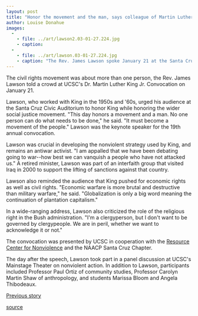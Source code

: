 ```yaml
---
layout: post
title: "Honor the movement and the man, says colleague of Martin Luther King Jr."
author: Louise Donahue
images:
  -
    - file: ../art/lawson2.03-01-27.224.jpg
    - caption: 
  -
    - file: ../art/lawson.03-01-27.224.jpg
    - caption: "The Rev. James Lawson spoke January 21 at the Santa Cruz Civic Auditorium. Photos: Victor Schiffrin, UCSC Photo Services"
---
```


The civil rights movement was about more than one person, the Rev. James Lawson told a crowd at UCSC's Dr. Martin Luther King Jr. Convocation on January 21.

Lawson, who worked with King in the 1950s and '60s, urged his audience at the Santa Cruz Civic Auditorium to honor King while honoring the wider social justice movement. "This day honors a movement and a man. No one person can do what needs to be done," he said. "It must become a movement of the people." Lawson was the keynote speaker for the 19th annual convocation.   

Lawson was crucial in developing the nonviolent strategy used by King, and remains an antiwar activist. "I am appalled that we have been debating going to war--how best we can vanquish a people who have not attacked us." A retired minister, Lawson was part of an interfaith group that visited Iraq in 2000 to support the lifting of sanctions against that country.  

Lawson also reminded the audience that King pushed for economic rights as well as civil rights. "Economic warfare is more brutal and destructive than military warfare," he said. "Globalization is only a big word meaning the continuation of plantation capitalism."  

In a wide-ranging address, Lawson also criticized the role of the religious right in the Bush administration. "I'm a clergyperson, but I don't want to be governed by clergypeople. We are in peril, whether we want to acknowledge it or not."

The convocation was presented by UCSC in cooperation with the [Resource Center for Nonviolence][1] and the NAACP Santa Cruz Chapter.

The day after the speech, Lawson took part in a panel discussion at UCSC's Mainstage Theater on nonviolent action. In addition to Lawson, participants included Professor Paul Ortiz of community studies, Professor Carolyn Martin Shaw of anthropology, and students Marissa Bloom and Angela Thibodeaux.

[Previous story][2]

[1]: http://www.rcnv.org/
[2]: http://www.ucsc.edu/currents/02-03/01-06/lawson.html

[source](http://www1.ucsc.edu/currents/02-03/01-27/lawson.html "Permalink to lawson")
